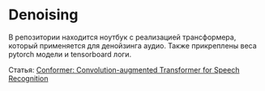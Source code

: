 # Denoising
В репозитории находится ноутбук с реализацией трансформера, который применяется для денойзинга аудио.
Также прикреплены веса pytorch модели и tensorboard логи.

Статья: [Conformer: Convolution-augmented Transformer for Speech Recognition](https://arxiv.org/abs/2005.08100)
